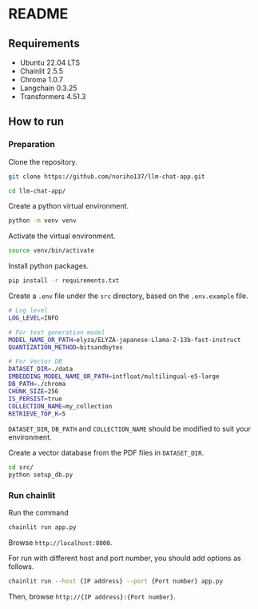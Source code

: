 # README

## Requirements
* Ubuntu 22.04 LTS
* Chainlit 2.5.5
* Chroma 1.0.7
* Langchain 0.3.25
* Transformers 4.51.3


## How to run

### Preparation
Clone the repository.
```bash
git clone https://github.com/noriho137/llm-chat-app.git
```

```bash
cd llm-chat-app/
```

Create a python virtual environment.
```bash
python -m venv venv
```

Activate the virtual environment.
```bash
source venv/bin/activate
```

Install python packages.
```bash
pip install -r requirements.txt
```

Create a `.env` file under the `src` directory, based on the `.env.example` file.
```bash
# Log level
LOG_LEVEL=INFO

# For text generation model
MODEL_NAME_OR_PATH=elyza/ELYZA-japanese-Llama-2-13b-fast-instruct
QUANTIZATION_METHOD=bitsandbytes

# For Vector DB
DATASET_DIR=./data
EMBEDDING_MODEL_NAME_OR_PATH=intfloat/multilingual-e5-large
DB_PATH=./chroma
CHUNK_SIZE=256
IS_PERSIST=true
COLLECTION_NAME=my_collection
RETRIEVE_TOP_K=5
```
`DATASET_DIR`, `DB_PATH` and `COLLECTION_NAME` should be modified to suit your environment.

Create a vector database from the PDF files in `DATASET_DIR`.
```bash
cd src/
python setup_db.py
```

### Run chainlit
Run the command
```bash
chainlit run app.py
```

Browse `http://localhost:8000`.

For run with different host and port number, you should add options as follows.
```bash
chainlit run --host {IP address} --port {Port number} app.py
```
Then, browse `http://{IP address}:{Port number}`.
